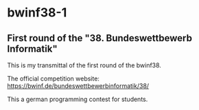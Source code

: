 # bwinf38-1
First round of the "38. Bundeswettbewerb Informatik"
--------
This is my transmittal of the first round of the bwinf38.

The official competition website: https://bwinf.de/bundeswettbewerbinformatik/38/

This a german programming contest for students.

